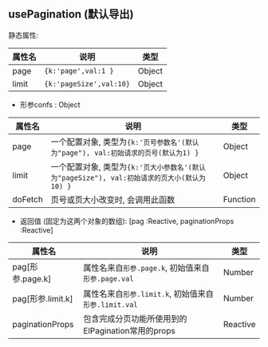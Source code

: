 ## usePagination (默认导出)

静态属性:

| 属性名 | 说明                    | 类型   |
| ------ | ----------------------- | ------ |
| page   | `{k:'page',val:1 }`     | Object |
| limit  | `{k:'pageSize',val:10}` | Object |

- 形参confs : Object

| 属性名  | 说明                                                         | 类型     |
| ------- | ------------------------------------------------------------ | -------- |
| page    | 一个配置对象, 类型为`{k:'页号参数名'(默认为"page"), val:初始请求的页号(默认为1) }` | Object   |
| limit   | 一个配置对象, 类型为`{k:'页大小参数名'(默认为"pageSize"), val:初始请求的页大小(默认为10) }` | Object   |
| doFetch | 页号或页大小改变时, 会调用此函数                             | Function |

- 返回值 (固定为这两个对象的数组): [pag :Reactive, paginationProps :Reactive]

| 属性名            | 说明                                                 | 类型     |
| ----------------- | ---------------------------------------------------- | -------- |
| pag[形参.page.k]  | 属性名来自`形参.page.k`, 初始值来自`形参.page.val`   | Number   |
| pag[形参.limit.k] | 属性名来自`形参.limit.k`, 初始值来自`形参.limit.val` | Number   |
| paginationProps   | 包含完成分页功能所使用到的ElPagination常用的props    | Reactive |

